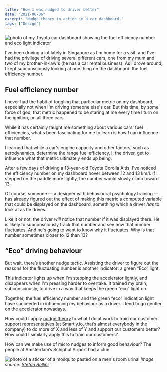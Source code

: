 ```yaml
---
title: "How I was nudged to driver better"
date: "2021-06-06"
excerpt: "Nudge theory in action in a car dashboard."
tags: ["Design"]
---
```


![photo of my Toyota car dashboard showing the fuel efficiency number and eco light indicator](/images/toyota-car-dashboard-nickang.jpg)

I've been driving a lot lately in Singapore as I'm home for a visit, and I've had the privilege of driving several different cars, one from my mum and two of my brother-in-law's (he has a car rental business). As I drove around, I kept subconsciously looking at one thing on the dashboard: the fuel efficiency number.

## Fuel efficiency number 
I never had the habit of toggling that particular metric on my dashboard, especially not when I'm driving someone else's car. But this time, by some force of god, that metric happened to be staring at me every time I turn on the ignition, on all three cars.

While it has certainly taught me something about various cars' fuel efficiencies, what's been fascinating for me to learn is how *I* can influence that number.

I learned that while a car's engine capacity and other factors, such as aerodynamics, determine the range fuel efficiency, I, the driver, get to influence what that metric ultimately ends up being.

After a few days of driving a 13-year-old Toyota Corolla Altis, I've noticed the efficiency number on my dashboard hover between 12 and 13 km/l. If I stepped on the paddle more lightly, the number would slowly climb toward 13. 

Of course, someone — a designer with behavioural psychology training — has already figured out the effect of making this metric a computed variable that could be displayed on the dashboard, something which a driver *has* to look at as he drives. 

Like it or not, the driver *will* notice that number if it was displayed there. He is likely to subconsciously track that number and see how that number fluctuates. And he's going to want to know *why* it fluctuates. Why is that number sometimes closer to 12 than 13? 

## “Eco” driving behaviour
But wait, there’s another nudge tactic. Assisting the driver to figure out the reasons for the fluctuating number is another indicator: a green “Eco” light. 

This indicator lights up when I'm stepping the accelerator lightly, and disappears when I'm pressing harder to overtake. It trained my brain, subconsciously, to drive in a way that keeps the green “eco” light on.

Together, the fuel efficiency number and the green “eco” indication light have succeeded in influencing my behaviour as a driver. I tend to go gentler on the accelerator nowadays.

How could I apply [nudge theory](https://en.wikipedia.org/wiki/Nudge_theory) to what I do at work to train our customer support representatives (at Smartly.io, that’s almost everybody in the company) to do more of X and less of Y and support our customers better? How could I similarly apply this to train our customers?

How can we make use of micro nudges to inform good behaviour? The people at Amsterdam’s Schiphol Airport had a clue.

![photo of a sticker of a mosquito pasted on a men's room urinal](/images/schiphol-airport-wikimedia.png)
*Image source: [Stefan Bellini](https://commons.wikimedia.org/wiki/User:Stefan_Bellini)*